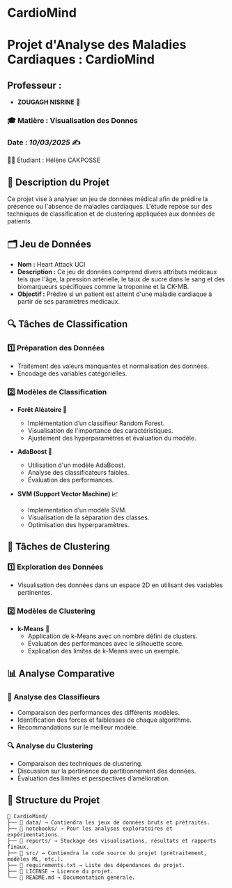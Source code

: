 # CardioMind
# **Projet d'Analyse des Maladies Cardiaques : CardioMind**

##  **Professeur :**
- **ZOUGAGH NISRINE** 🌟

### 🎓 **Matière** : Visualisation des Donnes 

### Date : *10/03/2025* ✍️
👨‍💻 Étudiant : Hélène CAKPOSSE

## 📌 **Description du Projet**
Ce projet vise à analyser un jeu de données médical afin de prédire la présence ou l'absence de maladies cardiaques. L'étude repose sur des techniques de classification et de clustering appliquées aux données de patients.

## 🗂 **Jeu de Données**
- **Nom :** Heart Attack UCI
- **Description :** Ce jeu de données comprend divers attributs médicaux tels que l'âge, la pression artérielle, le taux de sucre dans le sang et des biomarqueurs spécifiques comme la troponine et la CK-MB.
- **Objectif :** Prédire si un patient est atteint d'une maladie cardiaque à partir de ses paramètres médicaux.

## 🔍 **Tâches de Classification**
### 1️⃣ **Préparation des Données**
- Traitement des valeurs manquantes et normalisation des données.
- Encodage des variables catégorielles.

### 2️⃣ **Modèles de Classification**
- **Forêt Aléatoire 🌲**
  - Implémentation d’un classifieur Random Forest.
  - Visualisation de l'importance des caractéristiques.
  - Ajustement des hyperparamètres et évaluation du modèle.
  
- **AdaBoost 🚀**
  - Utilisation d'un modèle AdaBoost.
  - Analyse des classificateurs faibles.
  - Évaluation des performances.
  
- **SVM (Support Vector Machine) 📈**
  - Implémentation d’un modèle SVM.
  - Visualisation de la séparation des classes.
  - Optimisation des hyperparamètres.
  
## 🧩 **Tâches de Clustering**
### 1️⃣ **Exploration des Données**
- Visualisation des données dans un espace 2D en utilisant des variables pertinentes.

### 2️⃣ **Modèles de Clustering**
- **k-Means** 🔵
  - Application de k-Means avec un nombre défini de clusters.
  - Évaluation des performances avec le silhouette score.
  - Explication des limites de k-Means avec un exemple.

## 📊 **Analyse Comparative**
### 🔬 **Analyse des Classifieurs**
- Comparaison des performances des différents modèles.
- Identification des forces et faiblesses de chaque algorithme.
- Recommandations sur le meilleur modèle.

### 🔍 **Analyse du Clustering**
- Comparaison des techniques de clustering.
- Discussion sur la pertinence du partitionnement des données.
- Évaluation des limites et perspectives d’amélioration.

## 📁 **Structure du Projet**
```
📂 CardioMind/
├── 📁 data/ → Contiendra les jeux de données bruts et prétraités.
├── 📁 notebooks/ → Pour les analyses exploratoires et expérimentations.
├── 📁 reports/ → Stockage des visualisations, résultats et rapports finaux.
├── 📁 src/ → Contiendra le code source du projet (prétraitement, modèles ML, etc.).
├── 📄 requirements.txt → Liste des dépendances du projet.
├── 📄 LICENSE → Licence du projet.
└── 📄 README.md → Documentation générale.
```
